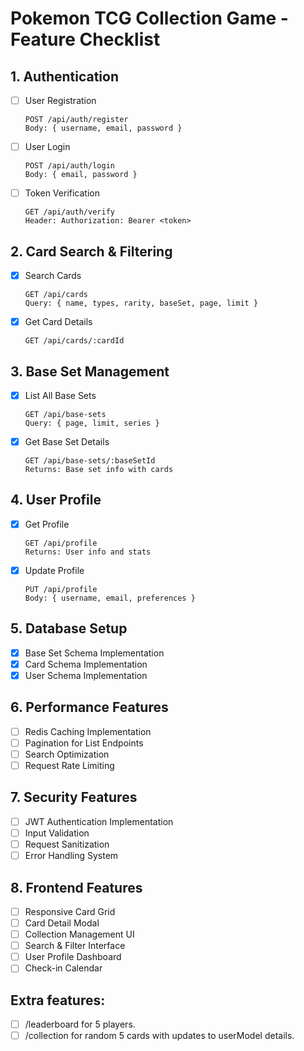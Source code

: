 # Pokemon TCG Collection Game - Feature Checklist

## 1. Authentication
- [ ] User Registration
  ```
  POST /api/auth/register
  Body: { username, email, password }
  ```
- [ ] User Login
  ```
  POST /api/auth/login
  Body: { email, password }
  ```
- [ ] Token Verification
  ```
  GET /api/auth/verify
  Header: Authorization: Bearer <token>
  ```


## 2. Card Search & Filtering
- [x] Search Cards
  ```
  GET /api/cards
  Query: { name, types, rarity, baseSet, page, limit }
  ```
- [x] Get Card Details
  ```
  GET /api/cards/:cardId
  ```

## 3. Base Set Management
- [x] List All Base Sets
  ```
  GET /api/base-sets
  Query: { page, limit, series }
  ```
- [x] Get Base Set Details
  ```
  GET /api/base-sets/:baseSetId
  Returns: Base set info with cards
  ```

## 4. User Profile

- [x] Get Profile
  ```
  GET /api/profile
  Returns: User info and stats
  ```
- [x] Update Profile
  ```
  PUT /api/profile
  Body: { username, email, preferences }
  ```

## 5. Database Setup
- [x] Base Set Schema Implementation
- [x] Card Schema Implementation
- [x] User Schema Implementation

## 6. Performance Features
- [ ] Redis Caching Implementation
- [ ] Pagination for List Endpoints
- [ ] Search Optimization
- [ ] Request Rate Limiting

## 7. Security Features
- [ ] JWT Authentication Implementation
- [ ] Input Validation
- [ ] Request Sanitization
- [ ] Error Handling System

## 8. Frontend Features
- [ ] Responsive Card Grid
- [ ] Card Detail Modal
- [ ] Collection Management UI
- [ ] Search & Filter Interface
- [ ] User Profile Dashboard
- [ ] Check-in Calendar

## Extra features:
- [ ] /leaderboard for 5 players.
- [ ] /collection for random 5 cards with updates to userModel details.
